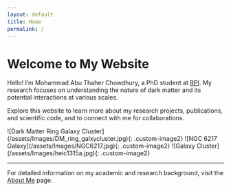 ```yaml
---
layout: default
title: Home
permalink: /
---
```


# Welcome to My Website

Hello! I’m Mohammad Abu Thaher Chowdhury, a PhD student at [RPI](https://www.rpi.edu/). My research focuses on understanding the nature of dark matter and its potential interactions at various scales.

Explore this website to learn more about my research projects, publications, and scientific code, and to connect with me for collaborations.

<div class="image-gallery-container">
    ![Dark Matter Ring Galaxy Cluster](/assets/Images/DM_ring_galxycluster.jpg){: .custom-image2}
    ![NGC 6217 Galaxy](/assets/Images/NGC6217.jpg){: .custom-image2}
    ![Galaxy Cluster](/assets/Images/heic1315a.jpg){: .custom-image2}
</div>

---

For detailed information on my academic and research background, visit the [About Me](/about/) page.
